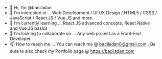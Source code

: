 - 👋 Hi, I’m @baciladan
- 👀 I’m interested in ... Web Development / UI UX Design / HTML5 / CSS3 / JavaScript / React.JS / Vue.JS and more
- 🌱 I’m currently learning ... React.JS advanced concepts, React Native and Vue.JS basics
- 💞️ I’m looking to collaborate on ... Any web project as a Front-End Developer
- 📫 How to reach me ... You can reach me @ baciladan0@gmail.com .  Be sure to also check my Portfolio page @ https://baciladan.com

<!---
baciladan/baciladan is a ✨ special ✨ repository because its `README.md` (this file) appears on your GitHub profile.
You can click the Preview link to take a look at your changes.
--->
